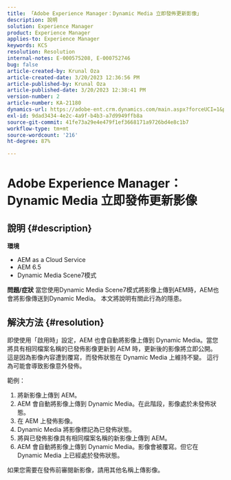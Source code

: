 ```yaml
---
title: 「Adobe Experience Manager：Dynamic Media 立即發佈更新影像」
description: 說明
solution: Experience Manager
product: Experience Manager
applies-to: Experience Manager
keywords: KCS
resolution: Resolution
internal-notes: E-000575208, E-000752746
bug: false
article-created-by: Krunal Oza
article-created-date: 3/20/2023 12:36:56 PM
article-published-by: Krunal Oza
article-published-date: 3/20/2023 12:38:41 PM
version-number: 2
article-number: KA-21180
dynamics-url: https://adobe-ent.crm.dynamics.com/main.aspx?forceUCI=1&pagetype=entityrecord&etn=knowledgearticle&id=db67d6e5-1bc7-ed11-b597-6045bd006239
exl-id: 9dad3434-4e2c-4a9f-b4b3-a7d9949ffb8a
source-git-commit: 41fe73a29e4e479f1ef3668171a9726bd4e8c1b7
workflow-type: tm+mt
source-wordcount: '216'
ht-degree: 87%

---
```


# Adobe Experience Manager：Dynamic Media 立即發佈更新影像

## 說明 {#description}

<b>環境</b>
- AEM as a Cloud Service
- AEM 6.5
- Dynamic Media Scene7模式



<b>問題/症狀</b>
當您使用Dynamic Media Scene7模式將影像上傳到AEM時，AEM也會將影像傳送到Dynamic Media。
本文將說明有關此行為的隱患。


## 解決方法 {#resolution}


即使使用「啟用時」設定，AEM 也會自動將影像上傳到 Dynamic Media。當您將具有相同檔案名稱的已發佈影像更新到 AEM 時，更新後的影像將立即公開。
這是因為影像內容遭到覆寫，而發佈狀態在 Dynamic Media 上維持不變。
這行為可能會導致影像意外發佈。

範例：
1. 將新影像上傳到 AEM。
2. AEM 會自動將影像上傳到 Dynamic Media。在此階段，影像處於未發佈狀態。
3. 在 AEM 上發佈影像。
4. Dynamic Media 將影像標記為已發佈狀態。
5. 將與已發佈影像具有相同檔案名稱的新影像上傳到 AEM。
6. AEM 會自動將影像上傳到 Dynamic Media。影像會被覆寫。但它在 Dynamic Media 上已經處於發佈狀態。

如果您需要在發佈前審閱新影像，請用其他名稱上傳影像。

